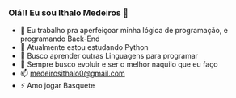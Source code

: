 ### Olá!! Eu sou Ithalo Medeiros 👋

- 🔭 Eu trabalho pra aperfeiçoar minha lógica de programação, e programando Back-End
- 🌱 Atualmente estou estudando Python
- 👯 Busco aprender outras Linguagens para programar
- 🤔 Sempre busco evoluir e ser o melhor naquilo que eu faço
- 📫 medeirosithalo0@gmail.com
- ⚡ Amo jogar Basquete 


